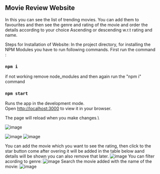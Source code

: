 
## Movie Review Website
In this you can see the list of trending movies.
You can add them to favourites and then see the genre and rating of the movie and order the details according to your choice Ascending or descending w.r.t rating and name.


Steps for Installation of Website:
In the project directory, for installing the NPM Modules you have to run following commands.
First run the command :
### `npm i`
if not working remove node_modules and then again run the 
"npm i" command
### `npm start`
Runs the app in the development mode.\
Open [http://localhost:3000](http://localhost:3000) to view it in your browser.

The page will reload when you make changes.\



![image](https://user-images.githubusercontent.com/92045441/184180458-1e95bb3a-2edc-4c91-b869-69778ab7442b.png)


![image](https://user-images.githubusercontent.com/92045441/184180535-f859c273-0883-48d4-833a-3c1e75a27887.png)
![image](https://user-images.githubusercontent.com/92045441/184180657-ea1af33a-d9a4-4612-b5aa-465a8febd7ce.png)

You can add the movie which you want to see the rating, then click to the star button come after overing it will be added in the table below aand details will be shown you can also remove that later.
![image](https://user-images.githubusercontent.com/92045441/184180724-db7c9bd0-b493-433b-ab88-c0a917819a77.png)
You can filter acording to genre:
![image](https://user-images.githubusercontent.com/92045441/184180797-c38a3125-56ec-4d75-9734-4ea9aa9057ed.png)
Search the movie added with the name of the movie:
![image](https://user-images.githubusercontent.com/92045441/184180949-0bc7a3b7-ab11-4dc0-bbd5-8fb404773719.png)
